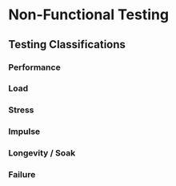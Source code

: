 # Non-Functional Testing

## Testing Classifications

### Performance

### Load

### Stress

### Impulse

### Longevity / Soak

### Failure

